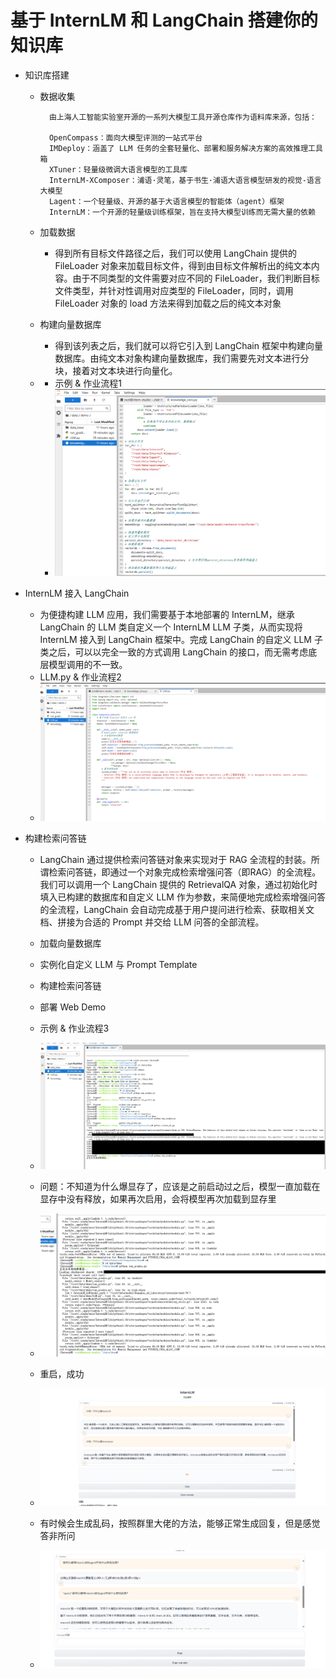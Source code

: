# 基于 InternLM 和 LangChain 搭建你的知识库
- 知识库搭建
    - 数据收集

            由上海人工智能实验室开源的一系列大模型工具开源仓库作为语料库来源，包括：

            OpenCompass：面向大模型评测的一站式平台
            IMDeploy：涵盖了 LLM 任务的全套轻量化、部署和服务解决方案的高效推理工具箱
            XTuner：轻量级微调大语言模型的工具库
            InternLM-XComposer：浦语·灵笔，基于书生·浦语大语言模型研发的视觉-语言大模型
            Lagent：一个轻量级、开源的基于大语言模型的智能体（agent）框架
            InternLM：一个开源的轻量级训练框架，旨在支持大模型训练而无需大量的依赖
    - 加载数据
        - 得到所有目标文件路径之后，我们可以使用 LangChain 提供的 FileLoader 对象来加载目标文件，得到由目标文件解析出的纯文本内容。由于不同类型的文件需要对应不同的 FileLoader，我们判断目标文件类型，并针对性调用对应类型的 FileLoader，同时，调用 FileLoader 对象的 load 方法来得到加载之后的纯文本对象

    - 构建向量数据库
        - 得到该列表之后，我们就可以将它引入到 LangChain 框架中构建向量数据库。由纯文本对象构建向量数据库，我们需要先对文本进行分块，接着对文本块进行向量化。

    - 
        - 示例 & 作业流程1
        - ![Alt text](image.png)
-  InternLM 接入 LangChain
    - 为便捷构建 LLM 应用，我们需要基于本地部署的 InternLM，继承 LangChain 的 LLM 类自定义一个 InternLM LLM 子类，从而实现将 InternLM 接入到 LangChain 框架中。完成 LangChain 的自定义 LLM 子类之后，可以以完全一致的方式调用 LangChain 的接口，而无需考虑底层模型调用的不一致。
    - LLM.py & 作业流程2
    - ![Alt text](image-1.png)

- 构建检索问答链
    - LangChain 通过提供检索问答链对象来实现对于 RAG 全流程的封装。所谓检索问答链，即通过一个对象完成检索增强问答（即RAG）的全流程。我们可以调用一个 LangChain 提供的 RetrievalQA 对象，通过初始化时填入已构建的数据库和自定义 LLM 作为参数，来简便地完成检索增强问答的全流程，LangChain 会自动完成基于用户提问进行检索、获取相关文档、拼接为合适的 Prompt 并交给 LLM 问答的全部流程。

    - 加载向量数据库
    - 实例化自定义 LLM 与 Prompt Template
    - 构建检索问答链
    - 部署 Web Demo


    - 示例 & 作业流程3
    - ![Alt text](image-2.png)
    - 问题：不知道为什么爆显存了，应该是之前启动过之后，模型一直加载在显存中没有释放，如果再次启用，会将模型再次加载到显存里
    - ![Alt text](image-3.png)
    - 重启，成功
    - ![Alt text](image-4.png)
    - 有时候会生成乱码，按照群里大佬的方法，能够正常生成回复，但是感觉答非所问
    - ![Alt text](image-5.png)